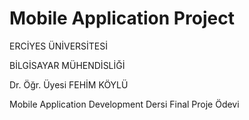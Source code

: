 # Mobile Application Project

ERCİYES ÜNİVERSİTESİ

BİLGİSAYAR MÜHENDİSLİĞİ

Dr. Öğr. Üyesi FEHİM KÖYLÜ

Mobile Application Development Dersi Final Proje Ödevi

